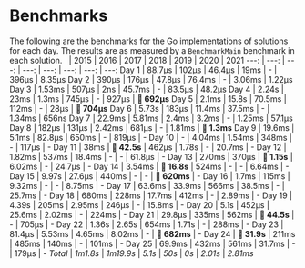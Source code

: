 # Benchmarks
The following are the benchmarks for the Go implementations of solutions for each day. The results are as measured by a `BenchmarkMain` benchmark in each solution.
 &nbsp;  | 2015 | 2016 | 2017 | 2018 | 2019 | 2020 | 2021
 ---:  | ---:  | ---:  | ---:  | ---:  | ---:  | ---:  | ---: 
Day 1 | 88.7µs | 102µs | 46.4µs | 19ms | - | 396µs | 8.35µs
Day 2 | 390µs | 176µs | 47.8µs | 76.4ms | - | 3.06ms | 1.22µs
Day 3 | 1.53ms | 507µs | 2ns | 45.7ms | - | 83.5µs | 48.2µs
Day 4 | 2.24s | 23ms | 1.3ms | 745µs | - | 927µs | **🔴 692µs**
Day 5 | 2.1ms | 15.8s | 70.5ms | 112ms | - | 28µs | **🔴 704µs**
Day 6 | 5.73s | 183µs | 11.4ms | 37.5ms | - | 1.34ms | 656ns
Day 7 | 22.9ms | 5.81ms | 2.4ms | 3.2ms | - | 1.25ms | 57.1µs
Day 8 | 182µs | 131µs | 2.42ms | 681µs | - | 1.81ms | **🔴 1.3ms**
Day 9 | 19.6ms | 5.1ms | 82.8µs | 650ms | - | 819µs | -
Day 10 | - | 4.04ms | 1.54ms | 348ms | - | 117µs | -
Day 11 | 38ms | **🔴 42.5s** | 462µs | 1.78s | - | 20.7ms | -
Day 12 | 1.82ms | 537ms | 18.4ms | - | - | 61.8µs | -
Day 13 | 270ms | 370µs | **🔴 1.15s** | 6.02ms | - | 24.7µs | -
Day 14 | 3.54ms | **🔴 16.8s** | 524ms | - | - | 6.64ms | -
Day 15 | 9.97s | 27.6µs | 440ms | - | - | **🔴 620ms** | -
Day 16 | 1.7ms | 115ms | 9.32ms | - | - | 8.75ms | -
Day 17 | 63.6ms | 33.9ms | 566ms | 38.5ms | - | 25.7ms | -
Day 18 | 680ms | 228ms | 17.7ms | 412ms | - | 2.89ms | -
Day 19 | 4.39s | 205ms | 2.95ms | 246µs | - | 15.8ms | -
Day 20 | 5.1s | 452µs | 25.6ms | 2.02ms | - | 224ms | -
Day 21 | 29.8µs | 335ms | 562ms | **🔴 44.5s** | - | 705µs | -
Day 22 | 1.36s | 2.65s | 654ms | 1.71s | - | 288ms | -
Day 23 | 81.4µs | 5.53ms | 4.65ms | 8.02ms | - | **🔴 682ms** | -
Day 24 | **🔴 31.9s** | 211ms | 485ms | 140ms | - | 101ms | -
Day 25 | 69.9ms | 432ms | 561ms | 31.7ms | - | 179µs | -
*Total* | *1m1.8s* | *1m19.9s* | *5.1s* | *50s* | *0s* | *2.01s* | *2.81ms*